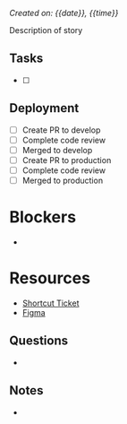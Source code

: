 *Created on: {{date}}, {{time}}*

Description of story
## Tasks
- [ ] 
## Deployment
- [ ] Create PR to develop
- [ ] Complete code review
- [ ] Merged to develop
- [ ] Create PR to production
- [ ] Complete code review
- [ ] Merged to production
# Blockers
- 
# Resources
- [Shortcut Ticket]()
- [Figma]()
## Questions
- 
## Notes
- 